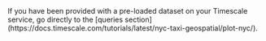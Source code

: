 <Highlight type="note">
If you have been provided with a pre-loaded dataset on your Timescale service,
go directly to the
[queries section](https://docs.timescale.com/tutorials/latest/nyc-taxi-geospatial/plot-nyc/).
</Highlight>
